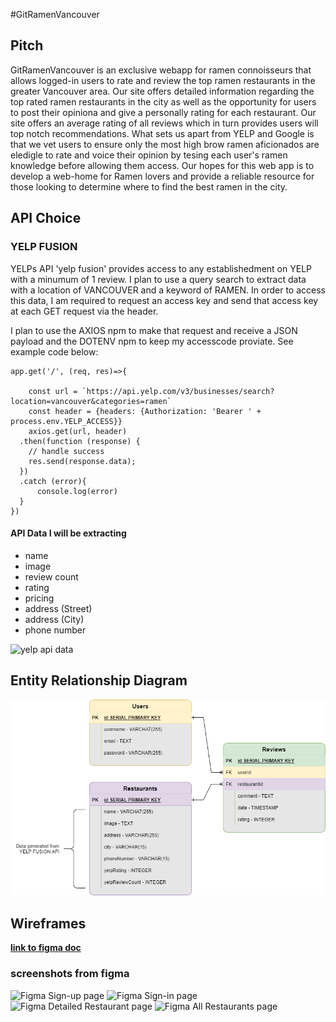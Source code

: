 #GitRamenVancouver

## Pitch
GitRamenVancouver is an exclusive webapp for ramen connoisseurs that allows logged-in users to rate and review the top ramen restaurants in the greater Vancouver area. Our site offers detailed information regarding the top rated ramen restaurants in the city as well as the opportunity for users to post their opiniona and give a personally rating for each restaurant. Our site offers an average rating of all reviews which in turn provides users will top notch recommendations. What sets us apart from YELP and Google is that we vet users to ensure only the most high brow ramen aficionados are eledigle to rate and voice their opinion by tesing each user's ramen knowledge before allowing them access.
Our hopes for this web app is to develop a web-home for Ramen lovers and provide a reliable resource for those looking to determine where to find the best ramen in the city.


## API Choice

### YELP FUSION
YELPs API 'yelp fusion' provides access to any establishedment on YELP with a minumum of 1 review. I plan to use a query search to extract data with a location of VANCOUVER and a keyword of RAMEN. 
In order to access this data, I am required to request an access key and send that access key at each GET request via the header. 

I plan to use the AXIOS npm to make that request and receive a JSON payload and the DOTENV npm to keep my accesscode proviate.
See example code below: 
```
app.get('/', (req, res)=>{

    const url = `https://api.yelp.com/v3/businesses/search?location=vancouver&categories=ramen`
    const header = {headers: {Authorization: 'Bearer ' + process.env.YELP_ACCESS}}
    axios.get(url, header)
  .then(function (response) {
    // handle success
    res.send(response.data);
  })
  .catch (error){
      console.log(error)
  }
})
```

#### API Data I will be extracting

- name
- image
- review count
- rating
- pricing
- address (Street)
- address (City)
- phone number


![yelp api data](https://github.com/Jamelscott/P2-Ramen/blob/main/YELP-API-DATA.PNG?raw=true)


## Entity Relationship Diagram

![and RD](./P2-ERD.png)



## Wireframes


**[link to figma doc](https://www.figma.com/file/LrwZ9c6aqCjKA996gKSi7b/jamel?node-id=0%3A1)**

### screenshots from figma



![Figma Sign-up page](https://github.com/Jamelscott/P2-Ramen/blob/main/p2-signup.PNG?raw=true)
![Figma Sign-in page](https://github.com/Jamelscott/P2-Ramen/blob/main/p2-signin.PNG?raw=true)
![Figma Detailed Restaurant page](https://github.com/Jamelscott/P2-Ramen/blob/main/p2-detailrestaurant.PNG?raw=true)
![Figma All Restaurants page](https://github.com/Jamelscott/P2-Ramen/blob/main/p2-allrestaurants.PNG?raw=true)



